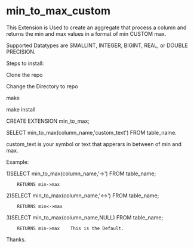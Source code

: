 # min_to_max_custom

This Extension is Used to create an aggregate that process a column and returns the min and max values in a format of min CUSTOM max.

Supported Datatypes are SMALLINT, INTEGER, BIGINT, REAL, or DOUBLE PRECISION.

Steps to install:

Clone the repo

Change the Directory to repo

make

make install

CREATE EXTENSION min_to_max;

SELECT min_to_max(column_name,'custom_text') FROM table_name.

custom_text is your symbol or text that apperars in between of min and max.

Example:

1)SELECT min_to_max(column_name,'->') FROM table_name;

        RETURNS min->max 

2)SELECT min_to_max(column_name,'<->') FROM table_name;
        
        RETURNS min<->max

3)SELECT min_to_max(column_name,NULL) FROM table_name;

        RETURNS min->max    This is the Default.

Thanks.
